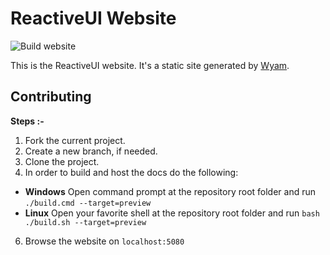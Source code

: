 # ReactiveUI Website

![Build website](https://github.com/reactiveui/website/workflows/Build%20website/badge.svg)

This is the ReactiveUI website. It's a static site generated by [Wyam](https://wyam.io).

## Contributing

**Steps :-**
1. Fork the current project.
2. Create a new branch, if needed.
3. Clone the project.
4. In order to build and host the docs do the following:
- **Windows** Open command prompt at the repository root folder and run `./build.cmd --target=preview`
- **Linux** Open your favorite shell at the repository root folder and run `bash ./build.sh --target=preview`
6. Browse the website on `localhost:5080`

